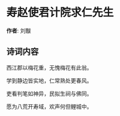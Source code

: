 # 寿赵使君计院求仁先生

**作者**: 刘黻

## 诗词内容

西江郡以梅花重，无愧梅花有此翁。

学到静边皆实地，仁常熟处更春风。

吏看判笔如神异，民拟生祠与佛同。

愿为八荒开寿域，欢声何但鲤城中。

